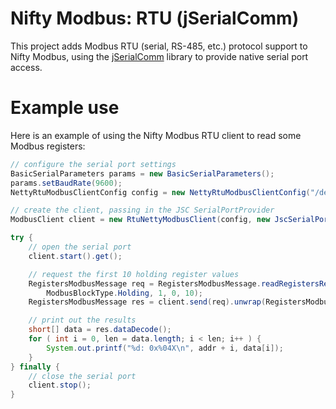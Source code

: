 # Nifty Modbus: RTU (jSerialComm)

This project adds Modbus RTU (serial, RS-485, etc.) protocol support to Nifty Modbus, using the
[jSerialComm][jsc] library to provide native serial port access.

# Example use

Here is an example of using the Nifty Modbus RTU client to read some Modbus registers:

```java
// configure the serial port settings
BasicSerialParameters params = new BasicSerialParameters();
params.setBaudRate(9600);
NettyRtuModbusClientConfig config = new NettyRtuModbusClientConfig("/dev/ttyUSB0", params);

// create the client, passing in the JSC SerialPortProvider
ModbusClient client = new RtuNettyModbusClient(config, new JscSerialPortProvider());

try {
	// open the serial port
	client.start().get();

	// request the first 10 holding register values
	RegistersModbusMessage req = RegistersModbusMessage.readRegistersRequest(
		ModbusBlockType.Holding, 1, 0, 10);
	RegistersModbusMessage res = client.send(req).unwrap(RegistersModbusMessage.class);

	// print out the results
	short[] data = res.dataDecode();
	for ( int i = 0, len = data.length; i < len; i++ ) {
		System.out.printf("%d: 0x%04X\n", addr + i, data[i]);
	}
} finally {
	// close the serial port
	client.stop();
}

```

[jsc]: https://fazecast.github.io/jSerialComm/
